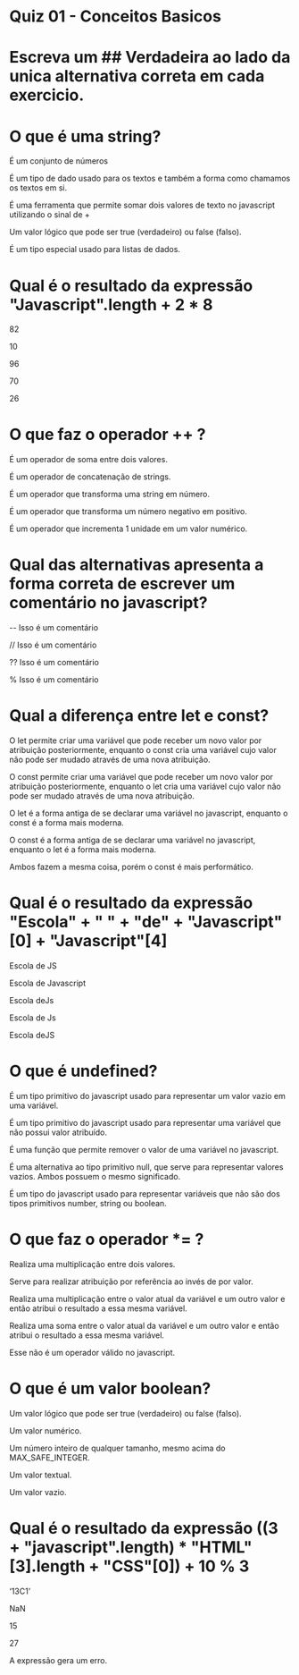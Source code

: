 # Quiz 01 - Conceitos Basicos

# Escreva um ## Verdadeira ao lado da unica alternativa correta em cada exercicio.

# O que é uma string?

É um conjunto de números

É um tipo de dado usado para os textos e também a forma como chamamos os textos em si.

É uma ferramenta que permite somar dois valores de texto no javascript utilizando o sinal de +

Um valor lógico que pode ser true (verdadeiro) ou false (falso).

É um tipo especial usado para listas de dados.

# Qual é o resultado da expressão "Javascript".length + 2 * 8

82

10

96

70

26

# O que faz o operador ++ ?

É um operador de soma entre dois valores.

É um operador de concatenação de strings.

É um operador que transforma uma string em número.

É um operador que transforma um número negativo em positivo.

É um operador que incrementa 1 unidade em um valor numérico.

# Qual das alternativas apresenta a forma correta de escrever um comentário no javascript?

-- Isso é um comentário

// Isso é um comentário

?? Isso é um comentário

% Isso é um comentário

# Qual a diferença entre let e const?

O let permite criar uma variável que pode receber um novo valor por atribuição posteriormente, enquanto o const cria uma variável cujo valor não pode ser mudado através de uma nova atribuição.

O const permite criar uma variável que pode receber um novo valor por atribuição posteriormente, enquanto o let cria uma variável cujo valor não pode ser mudado através de uma nova atribuição.

O let é a forma antiga de se declarar uma variável no javascript, enquanto o const é a forma mais moderna.

O const é a forma antiga de se declarar uma variável no javascript, enquanto o let é a forma mais moderna.

Ambos fazem a mesma coisa, porém o const é mais performático.

# Qual é o resultado da expressão "Escola" + " " + "de" + "Javascript"[0] + "Javascript"[4]

Escola de JS

Escola de Javascript

Escola deJs

Escola de Js

Escola deJS

# O que é undefined?

É um tipo primitivo do javascript usado para representar um valor vazio em uma variável.

É um tipo primitivo do javascript usado para representar uma variável que não possui valor atribuído.

É uma função que permite remover o valor de uma variável no javascript.

É uma alternativa ao tipo primitivo null, que serve para representar valores vazios. Ambos possuem o mesmo significado.

É um tipo do javascript usado para representar variáveis que não são dos tipos primitivos number, string ou boolean.

# O que faz o operador *= ?

Realiza uma multiplicação entre dois valores.

Serve para realizar atribuição por referência ao invés de por valor.

Realiza uma multiplicação entre o valor atual da variável e um outro valor e então atribui o resultado a essa mesma variável.

Realiza uma soma entre o valor atual da variável e um outro valor e então atribui o resultado a essa mesma variável.

Esse não é um operador válido no javascript.

# O que é um valor boolean?

Um valor lógico que pode ser true (verdadeiro) ou false (falso).

Um valor numérico.

Um número inteiro de qualquer tamanho, mesmo acima do MAX_SAFE_INTEGER.

Um valor textual.

Um valor vazio.

# Qual é o resultado da expressão ((3 + "javascript".length) * "HTML"[3].length + "CSS"[0]) + 10 % 3

‘13C1’

NaN

15

27

A expressão gera um erro.